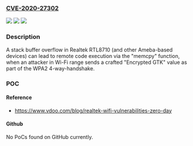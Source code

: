 ### [CVE-2020-27302](https://cve.mitre.org/cgi-bin/cvename.cgi?name=CVE-2020-27302)
![](https://img.shields.io/static/v1?label=Product&message=n%2Fa&color=blue)
![](https://img.shields.io/static/v1?label=Version&message=n%2Fa&color=blue)
![](https://img.shields.io/static/v1?label=Vulnerability&message=n%2Fa&color=brighgreen)

### Description

A stack buffer overflow in Realtek RTL8710 (and other Ameba-based devices) can lead to remote code execution via the "memcpy" function, when an attacker in Wi-Fi range sends a crafted "Encrypted GTK" value as part of the WPA2 4-way-handshake.

### POC

#### Reference
- https://www.vdoo.com/blog/realtek-wifi-vulnerabilities-zero-day

#### Github
No PoCs found on GitHub currently.

